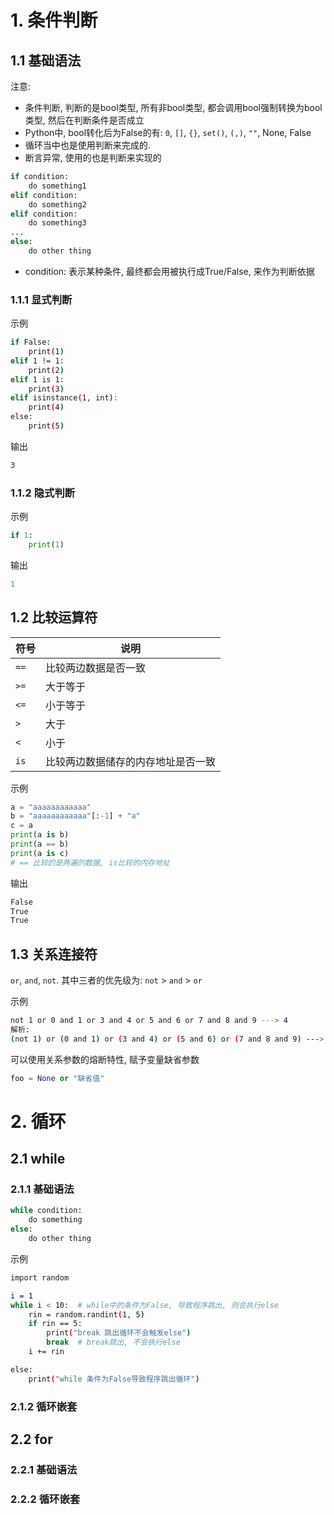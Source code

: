 # 1. 条件判断

## 1.1 基础语法

注意: 

* 条件判断, 判断的是bool类型, 所有非bool类型, 都会调用bool强制转换为bool类型, 然后在判断条件是否成立
* Python中, bool转化后为False的有: `0`, `[]`, `{}`, `set()`, `(,)`, `""`, None, False 
* 循环当中也是使用判断来完成的.
* 断言异常, 使用的也是判断来实现的

```Python
if condition:
    do something1
elif condition:
    do something2
elif condition:
    do something3
...
else:
    do other thing
```

* condition: 表示某种条件, 最终都会用被执行成True/False, 来作为判断依据

### 1.1.1 显式判断

示例

```bash
if False:
    print(1)
elif 1 != 1:
	print(2)
elif 1 is 1:
	print(3)
elif isinstance(1, int):
	print(4)
else:
	print(5)
```

输出

```bash
3
```

### 1.1.2 隐式判断

示例

```Python
if 1:
    print(1)
```

输出

```python
1
```



## 1.2 比较运算符

| 符号 | 说明                               |
| ---- | ---------------------------------- |
| `==` | 比较两边数据是否一致               |
| `>=` | 大于等于                           |
| `<=` | 小于等于                           |
| `>`  | 大于                               |
| `<`  | 小于                               |
| `is` | 比较两边数据储存的内存地址是否一致 |

示例

```Python
a = "aaaaaaaaaaaa"
b = "aaaaaaaaaaaa"[:-1] + "a"
c = a
print(a is b)
print(a == b)
print(a is c)
# == 比较的是两遍的数据, is比较的内存地址
```

输出

```bash
False
True
True
```

## 1.3 关系连接符

`or`, `and`, `not`. 其中三者的优先级为: `not` > `and` > `or`

示例

```bash
not 1 or 0 and 1 or 3 and 4 or 5 and 6 or 7 and 8 and 9 ---> 4
解析:
(not 1) or (0 and 1) or (3 and 4) or (5 and 6) or (7 and 8 and 9) ---> 4 
```

可以使用关系参数的熔断特性, 赋予变量缺省参数

```Python
foo = None or "缺省值"
```

# 2. 循环

## 2.1 while

### 2.1.1 基础语法

```Python
while condition:
    do something
else:
    do other thing
```

示例

```bash
import random

i = 1
while i < 10:  # while中的条件为False, 导致程序跳出, 则会执行else
    rin = random.randint(1, 5)
    if rin == 5:
        print("break 跳出循环不会触发else")
        break  # break跳出, 不会执行else
    i += rin

else:
    print("while 条件为False导致程序跳出循环")
```

### 2.1.2 循环嵌套

## 2.2 for

### 2.2.1 基础语法

### 2.2.2 循环嵌套

# 